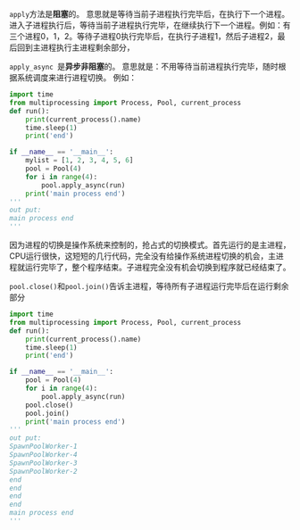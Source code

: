`apply`方法是**阻塞**的。
意思就是等待当前子进程执行完毕后，在执行下一个进程。进入子进程执行后，等待当前子进程执行完毕，在继续执行下一个进程。例如：有三个进程0，1，2。等待子进程0执行完毕后，在执行子进程1，然后子进程2，最后回到主进程执行主进程剩余部分，

`apply_async `是**异步非阻塞**的。
意思就是：不用等待当前进程执行完毕，随时根据系统调度来进行进程切换。
例如：

```python
import time
from multiprocessing import Process, Pool, current_process
def run():
    print(current_process().name)
    time.sleep(1)
    print('end')

if __name__ == '__main__':
    mylist = [1, 2, 3, 4, 5, 6]
    pool = Pool(4)
    for i in range(4):
        pool.apply_async(run)
    print('main process end')
'''
out put:
main process end
'''
```

因为进程的切换是操作系统来控制的，抢占式的切换模式。首先运行的是主进程，CPU运行很快，这短短的几行代码，完全没有给操作系统进程切换的机会，主进程就运行完毕了，整个程序结束。子进程完全没有机会切换到程序就已经结束了。

`pool.close()`和`pool.join()`告诉主进程，等待所有子进程运行完毕后在运行剩余部分

```python
import time
from multiprocessing import Process, Pool, current_process
def run():
    print(current_process().name)
    time.sleep(1)
    print('end')

if __name__ == '__main__':
    pool = Pool(4)
    for i in range(4):
        pool.apply_async(run)
    pool.close()
    pool.join()
    print('main process end')
'''
out put:
SpawnPoolWorker-1
SpawnPoolWorker-4
SpawnPoolWorker-3
SpawnPoolWorker-2
end
end
end
end
main process end
'''
```

